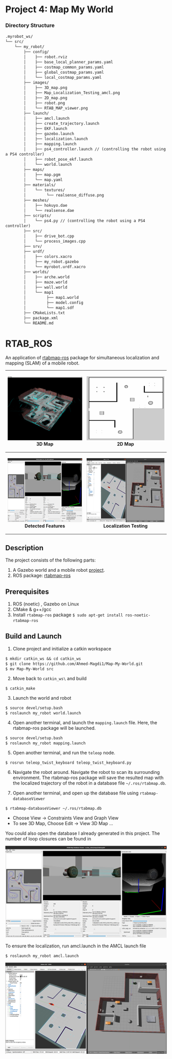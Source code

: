 # Project 4: Map My World
### Directory Structure

    .myrobot_ws/ 
    └── src/
        └── my_robot/
            ├── config/
            │    ├── robot.rviz
            │    ├── base_local_planner_params.yaml
            │    ├── costmap_common_params.yaml
            │    ├── global_costmap_params.yaml
            │    └── local_costmap_params.yaml
            ├── images/
            │    ├── 3D_map.png
            │    ├── Map_Localization_Testing_amcl.png
            │    ├── 2D_map.png
            │    ├── robot.png
            │    └── RTAB_MAP_viewer.png
            ├── launch/
            │    ├── amcl.launch
            │    ├── create_trajectory.launch
            │    ├── EKF.launch
            │    ├── gazebo.launch
            │    ├── localization.launch
            │    ├── mapping.launch
            │    ├── ps4_controller.launch // (controlling the robot using a PS4 controller)
            │    ├── robot_pose_ekf.launch
            │    └── world.launch
            ├── maps/
            │    ├── map.pgm
            │    └── map.yaml
            ├── materials/
            │    └── textures/
            │         └── realsense_diffuse.png
            ├── meshes/
            │    ├── hokuyo.dae
            │    └── realsense.dae
            ├── scripts/
            │    └── ps4.py // (controlling the robot using a PS4 controller)
            ├── src/
            │    ├── drive_bot.cpp
            │    └── process_images.cpp
            ├── srv/
            ├── urdf/
            │    ├── colors.xacro
            │    ├── my_robot.gazebo
            │    └── myrobot.urdf.xacro
            ├── worlds/
            │    ├── arche.world
            │    ├── maze.world
            │    ├── wall.world
            │    └── map1
            │         ├── map1.world
            │         ├── model.config
            │         └── map1.sdf
            ├── CMakeLists.txt
            ├── package.xml
            └── README.md


# RTAB_ROS
An application of [rtabmap-ros](http://wiki.ros.org/rtabmap_ros) package for 
simultaneous localization and mapping (SLAM) of a mobile robot. 

<table style="width:100%">
  <tr>
    <th><p>
           <img src="./src/my_robot/images/3D_map.png"
            alt="3D map" width="400" height="200"></a>
           <br>3D Map
        </p>
    </th>
    <th><p>
           <img src="./src/my_robot/images/2D_map.png"
            alt="2D map" width="400" height="200"></a>
           <br>2D Map
      </p>
    </th>
  </tr>
  <tr>
    <th><p>
           <img src="./src/my_robot/images/RTAB_MAP_viewer.png"
            alt="Detected Features" width="400" height="200"></a>
           <br>Detected Features
      </p>
    </th>
    <th><p>
           <img src="./src/my_robot/images/Map_Localization_Testing_amcl.png"
            alt="features" width="400" height="200"></a>
           <br>Localization Testing
      </p>
    </th>
  </tr>
</table>

## Description
The project consists of the following parts:
1. A Gazebo world and a mobile robot [project](https://github.com/Ahmed-Magdi1/Map-My-World.git).
2. ROS package: [rtabmap-ros](http://wiki.ros.org/rtabmap_ros)

## Prerequisites
1. ROS (noetic) , Gazebo on Linux
2. CMake & g++/gcc
3. Install `rtabmap-ros` package `$ sudo apt-get install ros-noetic-rtabmap-ros`

## Build and Launch

1. Clone project and initialize a catkin workspace
```
$ mkdir catkin_ws && cd catkin_ws
$ git clone https://github.com/Ahmed-Magdi1/Map-My-World.git
$ mv Map-My-World src
```

2. Move back to `catkin_ws\` and build
```
$ catkin_make
```

3. Launch the world and robot
```
$ source devel/setup.bash
$ roslaunch my_robot world.launch
```

4. Open another terminal, and launch the `mapping.launch` file. 
Here, the rtabmap-ros package will be launched.
```
$ source devel/setup.bash
$ roslaunch my_robot mapping.launch
```

5. Open another terminal, and run the `teleop` node.
```
$ rosrun teleop_twist_keyboard teleop_twist_keyboard.py
```

6. Navigate the robot around. Navigate 
the robot to scan its surrounding environment. The rtabmap-ros package will save
the resulted map with the localized trajectory of the robot in a database file 
`~/.ros/rtabmap.db`.

7. Open another terminal, and open up the database file using `rtabmap-databaseViewer`
```
$ rtabmap-databaseViewer ~/.ros/rtabmap.db
```

* Choose View -> Constraints View and Graph View
* To see 3D Map, Choose Edit -> View 3D Map ...
    
You could also open the database I already generated in this project. The number
of loop closures can be found in 

![RTAB VIEWER](./src/my_robot/images/RTAB_MAP_viewer.png)

To ensure the localization, run amcl.launch in the AMCL launch file 
```
$ roslaunch my_robot amcl.launch
```
![RTAB VIEWER](./src/my_robot/images/Map_Localization_Testing_amcl.png)




